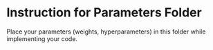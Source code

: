 # Instruction for Parameters Folder

Place your parameters (weights, hyperparameters) in this folder while implementing your code. 